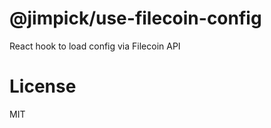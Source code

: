@jimpick/use-filecoin-config
============================

React hook to load config via Filecoin API

# License

MIT
